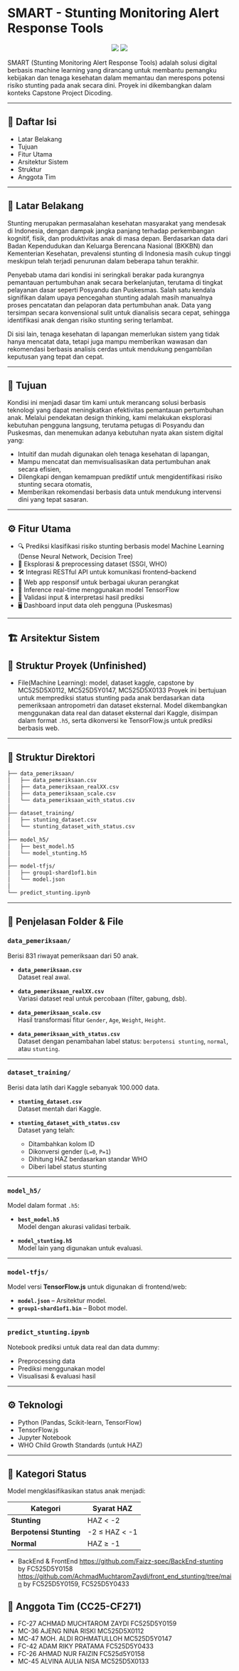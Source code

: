 # SMART - Stunting Monitoring Alert Response Tools
<p align="center"> <img src="https://img.shields.io/badge/status-In%20Progress-yellow" /> <img src="https://img.shields.io/badge/Team-CC25--CF271-blue" /> </p>

SMART (Stunting Monitoring Alert Response Tools) adalah solusi digital berbasis machine learning yang dirancang untuk membantu pemangku kebijakan dan tenaga kesehatan dalam memantau dan merespons potensi risiko stunting pada anak secara dini. Proyek ini dikembangkan dalam konteks Capstone Project Dicoding. 

---

## 📌 Daftar Isi
  - Latar Belakang
  - Tujuan
  - Fitur Utama
  - Arsitektur Sistem
  - Struktur
  - Anggota Tim

---

## 📖 Latar Belakang
Stunting merupakan permasalahan kesehatan masyarakat yang mendesak di Indonesia, dengan dampak jangka panjang terhadap perkembangan kognitif, fisik, dan produktivitas anak di masa depan. Berdasarkan data dari Badan Kependudukan dan Keluarga Berencana Nasional (BKKBN) dan Kementerian Kesehatan, prevalensi stunting di Indonesia masih cukup tinggi meskipun telah terjadi penurunan dalam beberapa tahun terakhir.

Penyebab utama dari kondisi ini seringkali berakar pada kurangnya pemantauan pertumbuhan anak secara berkelanjutan, terutama di tingkat pelayanan dasar seperti Posyandu dan Puskesmas. Salah satu kendala signifikan dalam upaya pencegahan stunting adalah masih manualnya proses pencatatan dan pelaporan data pertumbuhan anak. Data yang tersimpan secara konvensional sulit untuk dianalisis secara cepat, sehingga identifikasi anak dengan risiko stunting sering terlambat.

Di sisi lain, tenaga kesehatan di lapangan memerlukan sistem yang tidak hanya mencatat data, tetapi juga mampu memberikan wawasan dan rekomendasi berbasis analisis cerdas untuk mendukung pengambilan keputusan yang tepat dan cepat.

---

## 🎯 Tujuan
Kondisi ini menjadi dasar tim kami untuk merancang solusi berbasis teknologi yang dapat meningkatkan efektivitas pemantauan pertumbuhan anak. Melalui pendekatan design thinking, kami melakukan eksplorasi kebutuhan pengguna langsung, terutama petugas di Posyandu dan Puskesmas, dan menemukan adanya kebutuhan nyata akan sistem digital yang:
- Intuitif dan mudah digunakan oleh tenaga kesehatan di lapangan,
- Mampu mencatat dan memvisualisasikan data pertumbuhan anak secara efisien,
- Dilengkapi dengan kemampuan prediktif untuk mengidentifikasi risiko stunting secara otomatis,
- Memberikan rekomendasi berbasis data untuk mendukung intervensi dini yang tepat sasaran.

---

## ⚙️ Fitur Utama

- 🔍 Prediksi klasifikasi risiko stunting berbasis model Machine Learning (Dense Neural Network, Decision Tree)
- 🧪 Eksplorasi & preprocessing dataset (SSGI, WHO)
- 🛠️ Integrasi RESTful API untuk komunikasi frontend–backend
- 📱 Web app responsif untuk berbagai ukuran perangkat
- 🧠 Inference real-time menggunakan model TensorFlow
- 🧾 Validasi input & interpretasi hasil prediksi
- 🖥️ Dashboard input data oleh pengguna (Puskesmas)

---

## 🏗 Arsitektur Sistem


## 📂 Struktur Proyek (Unfinished)  
- File(Machine Learning): model, dataset kaggle, capstone
by MC525D5X0112, MC525D5Y0147, MC525D5X0133
Proyek ini bertujuan untuk memprediksi status stunting pada anak berdasarkan data pemeriksaan antropometri dan dataset eksternal. Model dikembangkan menggunakan data real dan dataset eksternal dari Kaggle, disimpan dalam format `.h5`, serta dikonversi ke TensorFlow.js untuk prediksi berbasis web.

---

## 📁 Struktur Direktori

```bash
├── data_pemeriksaan/
│   ├── data_pemeriksaan.csv
│   ├── data_pemeriksaan_realXX.csv
│   ├── data_pemeriksaan_scale.csv
│   └── data_pemeriksaan_with_status.csv
│
├── dataset_training/
│   ├── stunting_dataset.csv
│   └── stunting_dataset_with_status.csv
│
├── model_h5/
│   ├── best_model.h5
│   └── model_stunting.h5
│
├── model-tfjs/
│   ├── group1-shard1of1.bin
│   └── model.json
│
└── predict_stunting.ipynb
```

---

## 📂 Penjelasan Folder & File

### `data_pemeriksaan/`

Berisi 831 riwayat pemeriksaan dari 50 anak.

- **`data_pemeriksaan.csv`**  
  Dataset real awal.

- **`data_pemeriksaan_realXX.csv`**  
  Variasi dataset real untuk percobaan (filter, gabung, dsb).

- **`data_pemeriksaan_scale.csv`**  
  Hasil transformasi fitur `Gender`, `Age`, `Weight`, `Height`.

- **`data_pemeriksaan_with_status.csv`**  
  Dataset dengan penambahan label status: `berpotensi stunting`, `normal`, atau `stunting`.

---

### `dataset_training/`

Berisi data latih dari Kaggle sebanyak 100.000 data.

- **`stunting_dataset.csv`**  
  Dataset mentah dari Kaggle.

- **`stunting_dataset_with_status.csv`**  
  Dataset yang telah:
  - Ditambahkan kolom ID
  - Dikonversi gender (`L=0`, `P=1`)
  - Dihitung HAZ berdasarkan standar WHO
  - Diberi label status stunting

---

### `model_h5/`

Model dalam format `.h5`:

- **`best_model.h5`**  
  Model dengan akurasi validasi terbaik.

- **`model_stunting.h5`**  
  Model lain yang digunakan untuk evaluasi.

---

### `model-tfjs/`

Model versi **TensorFlow.js** untuk digunakan di frontend/web:

- **`model.json`** – Arsitektur model.
- **`group1-shard1of1.bin`** – Bobot model.

---

### `predict_stunting.ipynb`

Notebook prediksi untuk data real dan data dummy:
- Preprocessing data
- Prediksi menggunakan model
- Visualisasi & evaluasi hasil

---

## ⚙️ Teknologi

- Python (Pandas, Scikit-learn, TensorFlow)
- TensorFlow.js
- Jupyter Notebook
- WHO Child Growth Standards (untuk HAZ)

---

## 🧠 Kategori Status

Model mengklasifikasikan status anak menjadi:

| Kategori              | Syarat HAZ        |
|-----------------------|-------------------|
| **Stunting**          | HAZ < -2          |
| **Berpotensi Stunting** | -2 ≤ HAZ < -1     |
| **Normal**            | HAZ ≥ -1          |

- BackEnd & FrontEnd
https://github.com/Faizz-spec/BackEnd-stunting
by FC525D5Y0158
https://github.com/AchmadMuchtaromZaydi/front_end_stunting/tree/main
by FC525D5Y0159, FC525D5Y0433

## 👥 Anggota Tim (CC25-CF271)
- FC-27 ACHMAD MUCHTAROM ZAYDI FC525D5Y0159
- MC-36 AJENG NINA RISKI MC525D5X0112
- MC-47 MOH. ALDI ROHMATULLOH MC525D5Y0147
- FC-42 ADAM RIKY PRATAMA FC525D5Y0433
- FC-26 AHMAD NUR FAIZIN FC525d5Y0158
- MC-45 ALVINA AULIA NISA MC525D5X0133





